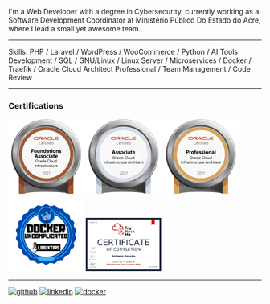 I'm a Web Developer with a degree in Cybersecurity, currently working as a Software Development Coordinator at Ministério Público Do Estado do Acre, where I lead a small yet awesome team.

  ---

Skills: PHP / Laravel / WordPress / WooCommerce / Python / AI Tools Development / SQL / GNU/Linux / Linux Server / Microservices / Docker / Traefik / Oracle Cloud Architect Professional / Team Management / Code Review

  ---

### Certifications

<a href="https://catalog-education.oracle.com/pls/certview/sharebadge?id=C7E30E4C17217CC9E21A504ED34C6BEE22961E2C4A8FEBB8B5BC2DD4DC47C4A4
" target="_blank"><img src="./images/oracle-fundation-associate.png" width="150px"/></a> <a href="https://catalog-education.oracle.com/pls/certview/sharebadge?id=9823346D7CEE0AC42DDFE6C356BF5E141CF56E080878F2049B0348BCB5D01A09" target="_blank"><img src="./images/oracle-architect-associate.png" width="150px"/></a> <a href="https://catalog-education.oracle.com/pls/certview/sharebadge?id=9715201D0A0E67AE4116FE7B23533BAC16508C053EFA6DD585EEC4FF24EE25EC" target="_blank"><img src="./images/oracle-architect-professional.png" width="150px"/></a> <a href="https://www.credential.net/63ed63ab-3956-40d1-b01a-365b298d1caa" target="_blank"><img src="./images/docker-uncomplicated.png" width="150px"/></a> <a href="https://tryhackme-certificates.s3-eu-west-1.amazonaws.com/THM-LTGPBWAIIV.png" target="_blank"><img src="./images/thm-jr-penetration-tester.png" width="150px"/></a> 

  ---
  
[<img src='https://cdn.jsdelivr.net/npm/simple-icons@3.0.1/icons/github.svg' alt='github' height='25'>](https://github.com/antonioanerao) [<img src='https://cdn.jsdelivr.net/npm/simple-icons@3.0.1/icons/linkedin.svg' alt='linkedin' height='25'>](https://www.linkedin.com/in/antonioanerao/) [<img src='https://cdn.jsdelivr.net/npm/simple-icons@3.0.1/icons/docker.svg' alt='docker' height='25'>](https://hub.docker.com/u/antonioanerao)
